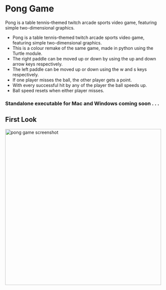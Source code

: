 # Pong Game
Pong is a table tennis–themed twitch arcade sports video game, featuring simple two-dimensional graphics.<br>
* Pong is a table tennis–themed twitch arcade sports video game, featuring simple two-dimensional graphics.
* This is a colour remake of the same game, made in python using the Turtle module.
* The right paddle can be moved up or down by using the up and down arrow keys respectively.
* The left paddle can be moved up or down using the w and s keys respectively.
* If one player misses the ball, the other player gets a point.
* With every successful hit by any of the player the ball speeds up.
* Ball speed resets when either player misses.
### Standalone executable for Mac and Windows coming soon . . .

## First Look
<img src="https://i.imgur.com/qcEsgPZ.png" width = 500 alt="pong game screenshot">
